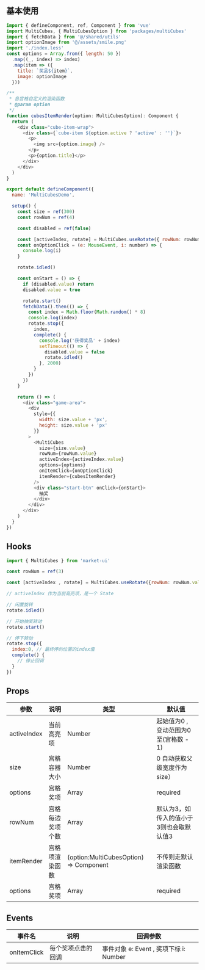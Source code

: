 ## 基本使用

```javascript
import { defineComponent, ref, Component } from 'vue'
import MultiCubes, { MultiCubesOption } from 'packages/multiCubes'
import { fetchData } from '@/shared/utils'
import optionImage from '@/assets/smile.png'
import './index.less'
const options = Array.from({ length: 50 })
  .map((_, index) => index)
  .map(item => ({
    title: `奖品${item}`,
    image: optionImage
  }))

/**
 * 各宫格自定义的渲染函数
 * @param option
 */
function cubesItemRender(option: MultiCubesOption): Component {
  return (
    <div class="cube-item-wrap">
      <div class={`cube-item ${option.active ? 'active' : ''}`}>
        <p>
          <img src={option.image} />
        </p>
        <p>{option.title}</p>
      </div>
    </div>
  )
}

export default defineComponent({
  name: 'MultiCubesDemo',

  setup() {
    const size = ref(300)
    const rowNum = ref(4)

    const disabled = ref(false)

    const [activeIndex, rotate] = MultiCubes.useRotate({ rowNum: rowNum.value })
    const onOptionClick = (e: MouseEvent, i: number) => {
      console.log(i)
    }

    rotate.idled()

    const onStart = () => {
      if (disabled.value) return
      disabled.value = true

      rotate.start()
      fetchData().then(() => {
        const index = Math.floor(Math.random() * 8)
        console.log(index)
        rotate.stop({
          index,
          complete() {
            console.log('获得奖品' + index)
            setTimeout(() => {
              disabled.value = false
              rotate.idled()
            }, 2000)
          }
        })
      })
    }

    return () => (
      <div class="game-area">
        <div    
          style={{
            width: size.value + 'px',
            height: size.value + 'px'
          }}
        >
          <MultiCubes
            size={size.value}
            rowNum={rowNum.value}
            activeIndex={activeIndex.value}
            options={options}
            onItemClick={onOptionClick}
            itemRender={cubesItemRender}
          />
          <div class="start-btn" onClick={onStart}>
            抽奖
          </div>
        </div>
      </div>
    )
  }
})
```
## Hooks

```javascript
import { MultiCubes } from 'market-ui'

const rowNum = ref(3)

const [activeIndex , rotate] = MultiCubes.useRotate({rowNum: rowNum.value})

// activeIndex 作为当前高亮项，是一个 State

// 闲置旋转
rotate.idled()

// 开始抽奖转动
rotate.start()

// 停下转动
rotate.stop({
  index:0, // 最终停的位置的index值
  complete() {
    // 停止回调
  }
})
```

## Props

|  参数   | 说明  |  类型   | 默认值 |
|  ----  | ----  |  ----  | ----  |
| activeIndex  | 当前高亮项 | Number  | 起始值为0 , 变动范围为0至(宫格数 - 1)|
| size  | 宫格容器大小 | Number  | 0 自动获取父级宽度作为size） |
| options  | 宫格奖项 | Array<MultiCubesOption>  | required |
| rowNum  | 宫格每边奖项个数 | Array<MultiCubesOption>  | 默认为3，如传入的值小于3则也会取默认值3 |
| itemRender | 宫格项渲染函数 | (option:MultiCubesOption) => Component  | 不传则走默认渲染函数 |
| options  | 宫格奖项 | Array<MultiCubesOption>  | required |

## Events

|  事件名   | 说明  |  回调参数  | 
|  ----  | ----  |  ----  |
| onItemClick  | 每个奖项点击的回调 | 事件对象 e: Event , 奖项下标 i: Number |

